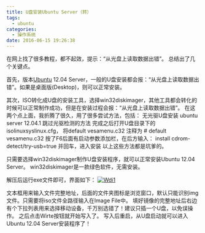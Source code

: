```yaml
---
title: U盘安装Ubuntu Server（转）
tags:
  - ubuntu
categories:
  - 操作系统
date: 2016-06-15 19:26:38
---
```


在网上找了很多教程，都不起效，提示：“从光盘上读取数据出错”。 总结出了几个关键点。 

首先，版本[Ubuntu](http://www.centos.bz/category/other-system/ubuntu/ "Ubuntu") 12.04 Server，一般的U盘安装都会报：“从光盘上读取数据出错”。如果是桌面版(Desktop)，则可以正常安装。 

其次，ISO转化成U盘的安装工具，选择win32diskimager，其他工具都会转化的时候可以正常制作成功，但是在安装过程会报：“从光盘上读取数据出错”。
在这两个点上面，我折腾了很久，用了很多尝试方法，包括： 无光驱U盘安装 ubuntu server 12.04.1 跳过光驱检测的方法 完成之后打开U盘目录下的isolinuxsyslinux.cfg，
将default vesamenu.c32
注释为 
\# default vesamenu.c32 
按了F6后面有启动参数添加栏，在后方输入：
install cdrom-detect/try-usb=true 
并回车，进入安装 以上这些方法都是坑爹的。 

只需要选择win32diskimager制作U盘安装程序，就可以正常安装Ubuntu 12.04 Server。 
win32diskimager是一款绿色软件，无需安装。

解压后运行exe文件即可，界面如下： 
[![Wdi1](http://www.centos.bz/wp-content/uploads/2013/03/Wdi1.jpg "U盘安装 <wbr>Ubuntu <wbr>从光盘上读取数据出错")](/upload/old/20160615Wdi1.jpg) 

文本框用来输入文件完整地址，后面的文件夹图标是浏览窗口，默认只能识别img文件。只需要将iso文件全路径输入在Image File中。 填好镜像的完整地址后右边有个下拉列表用来选择移动设备，千万别选错了！建议只插一个U盘，以免误操作。 
之后点击Wirte按钮就开始写入了。
写入后重启，从U盘启动就可以进入Ubuntu 12.04 Server安装程序了！
